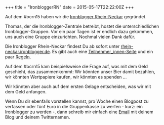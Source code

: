 +++
title = "IronbloggerRN"
date = 2015-05-17T22:22:00Z
+++

Auf dem #bcrn15 haben wir die [Ironblogger Rhein-Neckar](https://bullenscheisse.de/ironbloggerRN/) gegründet. 

Thomas, der die Ironblogger-Zentrale betreibt, hostet die unterschiedlichen Ironblogger-Gruppen. Vor ein paar Tagen ist er endlich dazu gekommen, uns auch eine Gruppe einzurichten. Nochmal vielen Dank dafür.

Die Ironblogger Rhein-Neckar findest Du ab sofort unter [rhein-neckar.ironblogger.de](http://rhein-neckar.ironblogger.de). Es gibt auch eine [Teilnehmer_innen-Seite](http://rhein-neckar.ironblogger.de/teilnehmer/) und ein paar [Regeln](http://rhein-neckar.ironblogger.de/regeln/).

Auf dem #bcrn15 kam beispielsweise die Frage auf, was mit dem Geld geschieht, das zusammenkommt: Wir könnten unser Bier damit bezahlen, wir könnten Wertpapiere kaufen, wir könnten es spenden ...

Wir könnten aber auch auf dem ersten Gelage entscheiden, was wir mit dem Geld anfangen.

Wenn Du dir ebenfalls vorstellen kannst, pro Woche einen Blogpost zu verfassen oder fünf Euro in die Gruppenkasse zu werfen - kurz: ein Ironblogger zu werden -, dann schreib mir einfach eine [Email](https://encrypt.to/0xFD84809B) mit deinem Blog und deinem Twitternamen.
